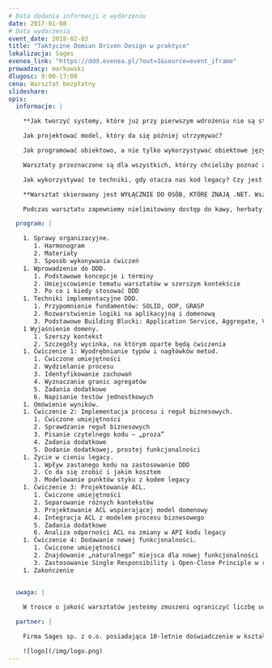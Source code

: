 ```yaml
---
# Data dodania informacji o wydarzeniu
date: 2017-01-08
# Data wydarzenia
event_date: 2018-02-03
title: "Taktyczne Domian Driven Design w praktyce"
lokalizacja: Sages
evenea_link: "https://ddd.evenea.pl/?out=1&source=event_iframe"
prowadzacy: markowski
dlugosc: 9:00-17:00
cena: Warsztat bezpłatny
slideshare:
opis:
  informacje: |

    **Jak tworzyć systemy, które już przy pierwszym wdrożeniu nie są standardowym spaghetti? 

    Jak projektować model, który da się później utrzymywać? 

    Jak programować obiektowo, a nie tylko wykorzystywać obiektowe języki programowania?**

    Warsztaty przeznaczone są dla wszystkich, którzy chcieliby poznać alternatywę dla anemicznych encji i rozrastających się w nieskończoność serwisów. Spojrzymy z lotu ptaka na to, co oferuje DDD i do czego może się to przydać. Bardziej szczegółowo zapoznamy się z podstawowymi „wzorcami taktycznymi” i przećwiczymy ich implementację w praktyce. Dla tych, którzy nie zetknęli się jeszcze z DDD będzie to duża dawka teorii podana w formie ćwiczeń i gotowych rozwiązań implementacyjnych. Dla tych, którzy teorię mają już opanowaną, będzie to okazja, żeby sprawdzić i pogłębić swoje umiejętności na realistycznym i nietrywialnym przykładzie.

    Jak wykorzystywać te techniki, gdy otacza nas kod legacy? Czy jest to w ogóle wykonalne i czy warto to robić? W trakcie warsztatów zajmiemy się również problemami codziennego życia w cieniu legacy. Zastanowimy się jak wykroić sobie obszar, w którym można zrobić naprawdę dobry model oraz jak łączyć go z zastanym kodem. Omówimy jedną z technik separowania kontekstów oraz zalety i koszty związane z jej stosowaniem.

    **Warsztat skierowany jest WYŁĄCZNIE DO OSÓB, KTÓRE ZNAJĄ .NET. Wszystkie ćwiczenia będą wykonywane w tej technologii, więc osoby, które jej nie znają, nie poradzą sobie na warsztacie.**

    Podczas warsztatu zapewniemy nielimitowany dostęp do kawy, herbaty, wody. W porze obiadowej zapewniamy pizzę.

  program: |

    1. Sprawy organizacyjne.
       1. Harmonogram
       2. Materiały
       3. Sposób wykonywania ćwiczeń
    1. Wprowadzenie do DDD.
       1. Podstawowe koncepcje i terminy
       2. Umiejscowienie tematu warsztatów w szerszym kontekście
       3. Po co i kiedy stosować DDD
    1. Techniki implementacyjne DDD.
       1. Przypomnienie fundamentów: SOLID, OOP, GRASP
       2. Rozwarstwienie logiki na aplikacyjną i domenową
       3. Podstawowe Building Blocki: Application Service, Aggregate, Value Object, Domain Service
    1 Wyjaśnienie domeny.
       1. Szerszy kontekst
       2. Szczegóły wycinka, na którym oparte będą ćwiczenia
    1. Ćwiczenie 1: Wyodrębnianie typów i nagłówków metod.
       1. Ćwiczone umiejętności
       2. Wydzielanie procesu
       3. Identyfikowanie zachowań
       4. Wyznaczanie granic agregatów
       5. Zadania dodatkowe
       6. Napisanie testów jednostkowych
    1. Omówienie wyników.
    1. Ćwiczenie 2: Implementacja procesu i reguł biznesowych.
       1. Ćwiczone umiejętności
       2. Sprawdzanie reguł biznesowych
       3. Pisanie czytelnego kodu – „proza”
       4. Zadania dodatkowe
       5. Dodanie dodatkowej, prostej funkcjonalności
    1. Życie w cieniu legacy.
       1. Wpływ zastanego kodu na zastosowanie DDD
       2. Co da się zrobić i jakim kosztem
       3. Modelowanie punktów styku z kodem legacy
    1. Ćwiczenie 3: Projektowanie ACL.
       1. Ćwiczone umiejętności
       2. Separowanie różnych kontekstów
       3. Projektowanie ACL wspierającej model domenowy
       4. Integracja ACL z modelem procesu biznesowego
       5. Zadania dodatkowe
       6. Analiza odporności ACL na zmiany w API kodu legacy
    1. Ćwiczenie 4: Dodawanie nowej funkcjonalności.
       1. Ćwiczone umiejętności
       2. Znajdowanie „naturalnego” miejsca dla nowej funkcjonalności
       3. Zastosowanie Single Responsibility i Open-Close Principle w rzeczywistym świecie
    1. Zakończenie


  uwaga: |
 
    W trosce o jakość warsztatów jesteśmy zmuszeni ograniczyć liczbę uczestników. **Kwalifikacja odbywa się na podstawie odpowiedzi udzielonych w formularzu zgłoszeniowym oraz - w dalszym kroku - kolejności zgłoszeń.** Potwierdzenie udziału w warsztatach wraz z instrukcją przygotowania środowiska otrzymasz najpóźniej na 7 dni przed planowaną datą wydarzenia.

  partner: |

    Firma Sages sp. z o.o. posiadająca 10-letnie doświadczenie w kształceniu kadr w branży IT. Specjalizuje się w prowadzeniu szkoleń technologicznych otwartych i dedykowanych, których cechą wspólną niezależnie od tematyki szkolenia jest warsztatowa formuła zajęć koncentrująca się na przekazaniu praktycznych umiejętności uczestnikom. Prowadzi także dedykowane projekty reedukacyjne oraz współpracuje z uczelniami wyższymi wspierając realizację zaawansowanych przedmiotów programistycznych, a także prowadząc studia podyplomowe (Politechnika Warszawska, studia z obszaru Big Data). Sages jest stałym organizatorem eventów branżowych dla profesjonalistów IT w ramach inicjatywy Stacja.IT.

    ![logo](/img/logo.png)
---
```

